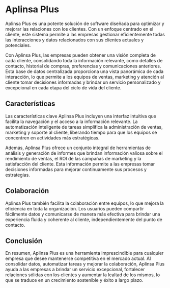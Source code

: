 # Aplinsa Plus

Aplinsa Plus es una potente solución de software diseñada para optimizar y mejorar las relaciones con los clientes. Con un enfoque centrado en el cliente, este sistema permite a las empresas gestionar eficientemente todas las interacciones y datos relacionados con sus clientes actuales y potenciales.

Con Aplinsa Plus, las empresas pueden obtener una visión completa de cada cliente, consolidando toda la información relevante, como detalles de contacto, historial de compras, preferencias y comunicaciones anteriores. Esta base de datos centralizada proporciona una vista panorámica de cada interacción, lo que permite a los equipos de ventas, marketing y atención al cliente tomar decisiones informadas y brindar un servicio personalizado y excepcional en cada etapa del ciclo de vida del cliente.

## Características

Las características clave Aplinsa Plus incluyen una interfaz intuitiva que facilita la navegación y el acceso a la información relevante. La automatización inteligente de tareas simplifica la administración de ventas, marketing y soporte al cliente, liberando tiempo para que los equipos se concentren en actividades más estratégicas.

Además, Aplinsa Plus ofrece un conjunto integral de herramientas de análisis y generación de informes que brindan información valiosa sobre el rendimiento de ventas, el ROI de las campañas de marketing y la satisfacción del cliente. Esta información permite a las empresas tomar decisiones informadas para mejorar continuamente sus procesos y estrategias.

## Colaboración

Aplinsa Plus también facilita la colaboración entre equipos, lo que mejora la eficiencia en toda la organización. Los usuarios pueden compartir fácilmente datos y comunicarse de manera más efectiva para brindar una experiencia fluida y coherente al cliente, independientemente del punto de contacto.

## Conclusión

En resumen, Aplinsa Plus es una herramienta imprescindible para cualquier empresa que desee mantenerse competitiva en el mercado actual. Al consolidar datos, automatizar tareas y mejorar la colaboración, Aplinsa Plus ayuda a las empresas a brindar un servicio excepcional, fortalecer relaciones sólidas con los clientes y aumentar la lealtad de los mismos, lo que se traduce en un crecimiento sostenible y éxito a largo plazo.
